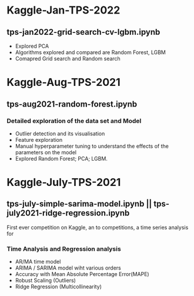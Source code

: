 # Kaggle-Jan-TPS-2022 
## tps-jan2022-grid-search-cv-lgbm.ipynb
- Explored PCA
- Algorithms explored and compared are Random Forest, LGBM
- Comapred Grid search and Random search 

# Kaggle-Aug-TPS-2021
## tps-aug2021-random-forest.ipynb
### Detailed exploration of the data set and Model 
- Outlier detection and its visualisation
- Feature exploration
- Manual hyperparameter tuning to understand the effects of the parameters on the model
- Explored Random Forest; PCA; LGBM. 


# Kaggle-July-TPS-2021
## tps-july-simple-sarima-model.ipynb || tps-july2021-ridge-regression.ipynb
First ever competition on Kaggle, an to competitions, a time series analysis for  
### Time Analysis and Regression analysis
- AR/MA time model
- ARIMA / SARIMA model wiht various orders
- Accuracy with Mean Absolute Percentage Error(MAPE)
- Robust Scaling (Outliers)
- Ridge Regression (Multicollinearity)
